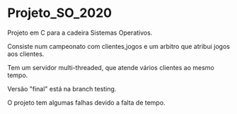 # Projeto_SO_2020
Projeto em C para a cadeira Sistemas Operativos.

Consiste num campeonato com clientes,jogos e um arbitro que atribui jogos aos clientes.

Tem um servidor multi-threaded, que atende vários clientes ao mesmo tempo.

Versão "final" está na branch testing.

O projeto tem algumas falhas devido a falta de tempo.

